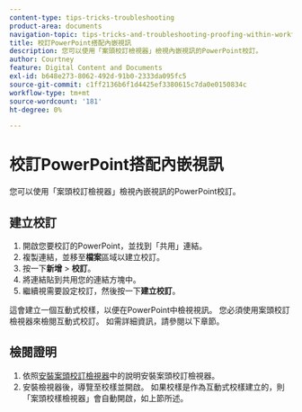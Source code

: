 ```yaml
---
content-type: tips-tricks-troubleshooting
product-area: documents
navigation-topic: tips-tricks-and-troubleshooting-proofing-within-workfront
title: 校訂PowerPoint搭配內嵌視訊
description: 您可以使用「案頭校訂檢視器」檢視內嵌視訊的PowerPoint校訂。
author: Courtney
feature: Digital Content and Documents
exl-id: b648e273-8062-492d-91b0-2333da095fc5
source-git-commit: c1ff2136b6f1d4425ef3380615c7da0e0150834c
workflow-type: tm+mt
source-wordcount: '181'
ht-degree: 0%

---
```


# 校訂PowerPoint搭配內嵌視訊

您可以使用「案頭校訂檢視器」檢視內嵌視訊的PowerPoint校訂。

## 建立校訂

1. 開啟您要校訂的PowerPoint，並找到「共用」連結。
1. 複製連結，並移至&#x200B;**檔案**&#x200B;區域以建立校訂。
1. 按一下&#x200B;**新增** > **校訂**。
1. 將連結貼到共用您的連結方塊中。
1. 繼續視需要設定校訂，然後按一下&#x200B;**建立校訂**。

這會建立一個互動式校樣，以便在PowerPoint中檢視視訊。 您必須使用案頭校訂檢視器來檢閱互動式校訂。 如需詳細資訊，請參閱以下章節。

## 檢閱證明

1. 依照[安裝案頭校訂檢視器](/help/quicksilver/review-and-approve-work/proofing/use-the-desktop-proofing-viewer/installing-desktop-proofing-viewer.md)中的說明安裝案頭校訂檢視器。
1. 安裝檢視器後，導覽至校樣並開啟。 如果校樣是作為互動式校樣建立的，則「案頭校樣檢視器」會自動開啟，如上節所述。

